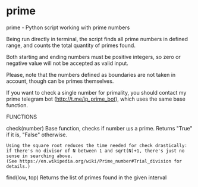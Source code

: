 # prime

prime - Python script working with prime numbers

Being run directly in terminal, the script finds all prime numbers
in defined range, and counts the total quantity of primes found.
    
Both starting and ending numbers must be positive integers,
so zero or negative value will not be accepted as valid input.
    
Please, note that the numbers defined as boundaries are not
taken in account, though can be primes themselves.

If you want to check a single number for primality, you should contact my
prime telegram bot (http://t.me/ip_prime_bot), which uses the same base function.

FUNCTIONS

check(number)
	Base function, checks if number шs a prime. Returns "True" if it is, "False" otherwise.
        
	Using the square root reduces the time needed for check drastically:
	if there's no divisor of N between 1 and sqrt(N)+1, there's just no sense in searching above.
	(See https://en.wikipedia.org/wiki/Prime_number#Trial_division for details.)
    
find(low, top)
	Returns the list of primes found in the given interval

